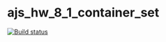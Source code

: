# ajs_hw_8_1_container_set


[![Build status](https://ci.appveyor.com/api/projects/status/81ukdjj6indmuyl2?svg=true)](https://ci.appveyor.com/project/VyacheslavBakashov/ajs-hw8-1-set)


